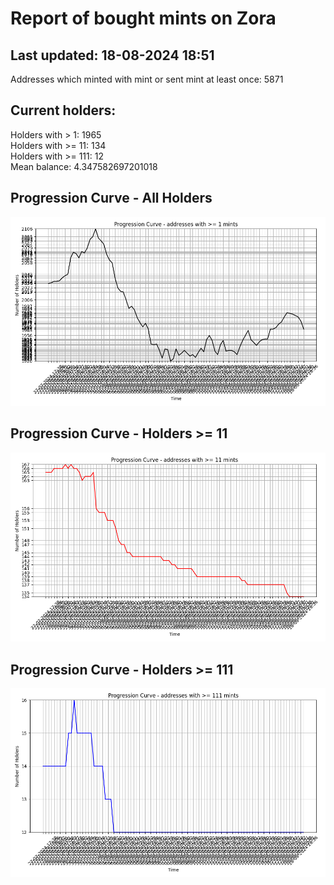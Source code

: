 # Report of bought mints on Zora
## Last updated: 18-08-2024 18:51
Addresses which minted with mint or sent mint at least once: 5871

## Current holders:
Holders with > 1: 1965  
Holders with >= 11: 134  
Holders with >= 111: 12  
Mean balance: 4.347582697201018  

## Progression Curve - All Holders
![addresses with >= 1 mint](progression_curve_all.png)
## Progression Curve - Holders >= 11
![addresses with >= 11 mints](progression_curve_gt_11.png)
## Progression Curve - Holders >= 111
![addresses with >= 111 mints](progression_curve_gt_111.png)
